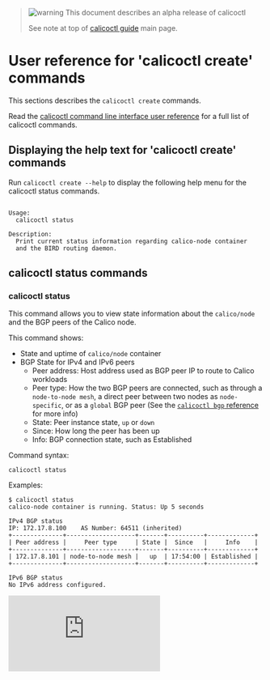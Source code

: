 > ![warning](images/warning.png) This document describes an alpha release of calicoctl
>
> See note at top of [calicoctl guide](../calicoctl.md) main page.

# User reference for 'calicoctl create' commands

This sections describes the `calicoctl create` commands.

Read the [calicoctl command line interface user reference](../calicoctl.md) 
for a full list of calicoctl commands.

## Displaying the help text for 'calicoctl create' commands

Run `calicoctl create --help` to display the following help menu for the 
calicoctl status commands.

```

Usage:
  calicoctl status

Description:
  Print current status information regarding calico-node container
  and the BIRD routing daemon.

```

## calicoctl status commands


### calicoctl status
This command allows you to view state information about the `calico/node` and 
the BGP peers of the Calico node.

This command shows:
 - State and uptime of `calico/node` container
 - BGP State for IPv4 and IPv6 peers
   - Peer address: Host address used as BGP peer IP to route to Calico workloads
   - Peer type: How the two BGP peers are connected, such as through a 
   `node-to-node mesh`, a direct peer between two nodes as `node-specific`, 
   or as a `global` BGP peer (See the [`calicoctl bgp` reference](./bgp.md) for 
   more info)
   - State: Peer instance state, `up` or `down`
   - Since: How long the peer has been up
   - Info: BGP connection state, such as Established


Command syntax:

```
calicoctl status
```

Examples:

```
$ calicoctl status
calico-node container is running. Status: Up 5 seconds

IPv4 BGP status
IP: 172.17.8.100    AS Number: 64511 (inherited)
+--------------+-------------------+-------+----------+-------------+
| Peer address |     Peer type     | State |  Since   |     Info    |
+--------------+-------------------+-------+----------+-------------+
| 172.17.8.101 | node-to-node mesh |   up  | 17:54:00 | Established |
+--------------+-------------------+-------+----------+-------------+

IPv6 BGP status
No IPv6 address configured.

```
[![Analytics](https://calico-ga-beacon.appspot.com/UA-52125893-3/calico-containers/docs/calicoctl/status.md?pixel)](https://github.com/igrigorik/ga-beacon)
